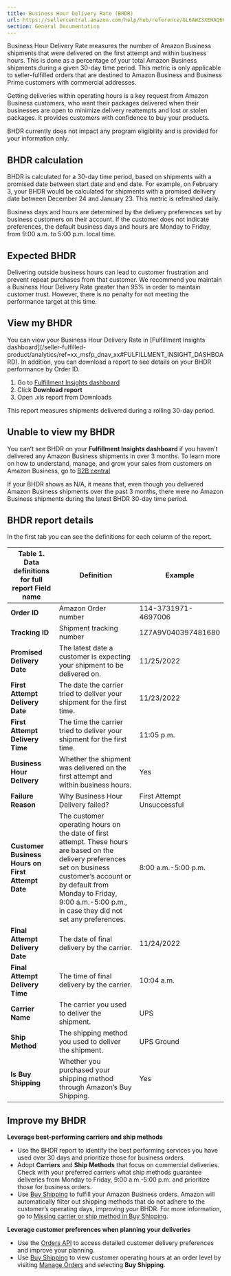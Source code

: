 ```yaml
---
title: Business Hour Delivery Rate (BHDR)
url: https://sellercentral.amazon.com/help/hub/reference/GL6AWZ3XEHAQ66M8
section: General Documentation
---
```


Business Hour Delivery Rate measures the number of Amazon Business shipments
that were delivered on the first attempt and within business hours. This is
done as a percentage of your total Amazon Business shipments during a given
30-day time period. This metric is only applicable to seller-fulfilled orders
that are destined to Amazon Business and Business Prime customers with
commercial addresses.

Getting deliveries within operating hours is a key request from Amazon
Business customers, who want their packages delivered when their businesses
are open to minimize delivery reattempts and lost or stolen packages. It
provides customers with confidence to buy your products.

BHDR currently does not impact any program eligibility and is provided for
your information only.

## BHDR calculation

BHDR is calculated for a 30-day time period, based on shipments with a
promised date between start date and end date. For example, on February 3,
your BHDR would be calculated for shipments with a promised delivery date
between December 24 and January 23. This metric is refreshed daily.

Business days and hours are determined by the delivery preferences set by
business customers on their account. If the customer does not indicate
preferences, the default business days and hours are Monday to Friday, from
9:00 a.m. to 5:00 p.m. local time.

## Expected BHDR

Delivering outside business hours can lead to customer frustration and prevent
repeat purchases from that customer. We recommend you maintain a Business Hour
Delivery Rate greater than 95% in order to maintain customer trust. However,
there is no penalty for not meeting the performance target at this time.

## View my BHDR

You can view your Business Hour Delivery Rate in [Fulfillment Insights
dashboard](/seller-fulfilled-
product/analytics/ref=xx_msfp_dnav_xx#FULFILLMENT_INSIGHT_DASHBOARD). In
addition, you can download a report to see details on your BHDR performance by
Order ID.  

  1. Go to [Fulfillment Insights dashboard](/seller-fulfilled-product/analytics/ref=xx_msfp_dnav_xx#FULFILLMENT_INSIGHT_DASHBOARD)
  2. Click **Download report**
  3. Open .xls report from Downloads

This report measures shipments delivered during a rolling 30-day period.

## Unable to view my BHDR

You can’t see BHDR on your **Fulfillment Insights dashboard** if you haven’t
delivered any Amazon Business shipments in over 3 months. To learn more on how
to understand, manage, and grow your sales from customers on Amazon Business,
go to [B2B central](/business/b2bcentral)

If your BHDR shows as N/A, it means that, even though you delivered Amazon
Business shipments over the past 3 months, there were no Amazon Business
shipments during the latest BHDR 30-day time period.

## BHDR report details

In the first tab you can see the definitions for each column of the report.

Table 1. Data definitions for full report Field name | Definition | Example   
---|---|---  
**Order ID** | Amazon Order number | 114-3731971-4697006  
**Tracking ID** | Shipment tracking number | 1Z7A9V040397481680  
**Promised Delivery Date** | The latest date a customer is expecting your shipment to be delivered on. | 11/25/2022  
**First Attempt Delivery Date** | The date the carrier tried to deliver your shipment for the first time. | 11/23/2022  
**First Attempt Delivery Time** | The time the carrier tried to deliver your shipment for the first time. | 11:05 p.m.  
**Business Hour Delivery** | Whether the shipment was delivered on the first attempt and within business hours. | Yes  
**Failure Reason** | Why Business Hour Delivery failed? | First Attempt Unsuccessful  
**Customer Business Hours on First Attempt Date** | The customer operating hours on the date of first attempt. These hours are based on the delivery preferences set on business customer’s account or by default from Monday to Friday, 9:00 a.m.-5:00 p.m., in case they did not set any preferences. | 8:00 a.m.-5:00 p.m.  
**Final Attempt Delivery Date** | The date of final delivery by the carrier. | 11/24/2022  
**Final Attempt Delivery Time** | The time of final delivery by the carrier. | 10:04 a.m.  
**Carrier Name** | The carrier you used to deliver the shipment. | UPS  
**Ship Method** | The shipping method you used to deliver the shipment. | UPS Ground  
**Is Buy Shipping** | Whether you purchased your shipping method through Amazon’s Buy Shipping. | Yes  
  
## Improve my BHDR

**Leverage best-performing carriers and ship methods**

  * Use the BHDR report to identify the best performing services you have used over 30 days and prioritize those for business orders.
  * Adopt **Carriers** and **Ship Methods** that focus on commercial deliveries. Check with your preferred carriers what ship methods guarantee deliveries from Monday to Friday, 9:00 a.m.-5:00 p.m. and prioritize those for business orders.
  * Use [Buy Shipping](/gp/help/G200202220) to fulfill your Amazon Business orders. Amazon will automatically filter out shipping methods that do not adhere to the customer’s operating days, improving your BHDR. For more information, go to [Missing carrier or ship method in Buy Shipping](/gp/help/GTQMVHPB94LP2355).

**Leverage customer preferences when planning your deliveries**

  * Use the [Orders API](https://developer-docs.amazon.com/sp-api/docs/amazon-business-orders-use-case-guide) to access detailed customer delivery preferences and improve your planning.
  * Use [Buy Shipping](/gp/help/G200202220) to view customer operating hours at an order level by visiting [Manage Orders](/orders-v3/ref=xx_myo_dnav_xx) and selecting **Buy Shipping**.

